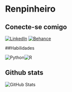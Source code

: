 # Renpinheiro

## Conecte-se comigo

[![LinkedIn](https://img.shields.io/badge/LinkedIn-000?style=for-the-badge&logo=linkedin&logoColor=0E76A8)](https://www.linkedin.com/in/renatapinheiroal/)
[![Behance](https://img.shields.io/badge/Behance-000?style=for-the-badge&logo=behance&logoColor=0E76A8)](https://www.behance.net/renatapinheiro)

##Habilidades

![Python](https://img.shields.io/badge/Python-000?style=for-the-badge&logo=python&logoColor=0E76A8)![R](https://img.shields.io/badge/R-000?style=for-the-badge&logo=r&logoColor=0E76A8)

## Github stats

![GitHub Stats](https://github-readme-stats.vercel.app/api?username=Renpinheiro&theme=transparent&bg_color=000&border_color=30A3DC&show_icons=true&icon_color=30A3DC&title_color=E94D5F&text_color=FFF&hide_title=true&hide=stars)
